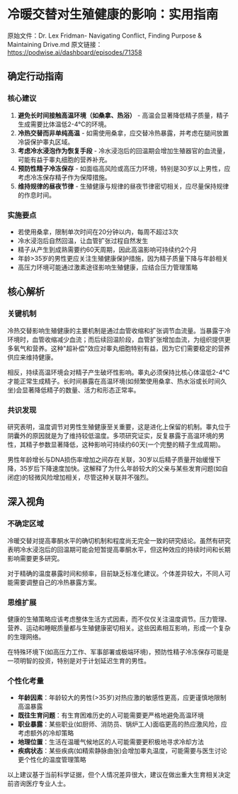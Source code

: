 # 冷暖交替对生殖健康的影响：实用指南

原始文件：Dr. Lex Fridman- Navigating Conflict, Finding Purpose & Maintaining Drive.md
原文链接：https://podwise.ai/dashboard/episodes/71358

## 确定行动指南

### 核心建议
1. **避免长时间接触高温环境（如桑拿、热浴）** - 高温会显著降低精子质量，精子生成需要比体温低2-4°C的环境。
2. **冷热交替而非单纯高温** - 如需使用桑拿，应交替冷热暴露，并考虑在腿间放置冷袋保护睾丸区域。
3. **考虑冷水浸泡作为恢复手段** - 冷水浸泡后的回温期会增加生殖器官的血流量，可能有益于睾丸细胞的营养补充。
4. **预防性精子冷冻保存** - 如面临高风险或高压力环境，特别是30岁以上男性，应考虑冷冻保存精子作为保障措施。
5. **维持规律的昼夜节律** - 生殖健康与规律的昼夜节律密切相关，应尽量保持规律的作息时间。

### 实施要点
- 若使用桑拿，限制单次时间在20分钟以内，每周不超过3次
- 冷水浸泡后自然回温，让血管扩张过程自然发生
- 精子从产生到成熟需要约60天周期，因此高温影响可持续约2个月
- 年龄>35岁的男性更应关注生殖健康保护措施，因为精子质量下降与年龄相关
- 高压力环境可能通过激素途径影响生殖健康，应结合压力管理策略

## 核心解析

### 关键机制
冷热交替影响生殖健康的主要机制是通过血管收缩和扩张调节血流量。当暴露于冷环境时，血管收缩减少血流；而后续回温阶段，血管扩张增加血流，为组织提供更多氧气和营养。这种"超补偿"效应对睾丸细胞特别有益，因为它们需要稳定的营养供应来维持健康。

相反，持续高温环境会对精子产生破坏性影响。睾丸必须保持比核心体温低2-4°C才能正常生成精子。长时间暴露在高温环境(如频繁使用桑拿、热水浴或长时间久坐)会显著降低精子的数量、活力和形态正常率。

### 共识发现
研究表明，温度调节对男性生殖健康至关重要，这是进化上保留的机制。睾丸位于阴囊外的原因就是为了维持较低温度。多项研究证实，反复暴露于高温环境的男性，其精子参数显著降低，这种影响可持续约60天(一个完整的精子生成周期)。

男性年龄增长与DNA损伤率增加之间存在关联，30岁以后精子质量开始缓慢下降，35岁后下降速度加快。这解释了为什么年龄较大的父亲与某些发育问题(如自闭症)的轻微风险增加相关，尽管这种关联并不强烈。

## 深入视角

### 不确定区域
冷暖交替对提高睾酮水平的确切机制和程度尚无完全一致的研究结论。虽然有研究表明冷水浸泡后的回温期可能会短暂提高睾酮水平，但这种效应的持续时间和长期影响需要更多研究。

对于精确的温度暴露时间和频率，目前缺乏标准化建议。个体差异较大，不同人可能需要调整自己的冷热暴露方案。

### 思维扩展
健康的生殖策略应该考虑整体生活方式因素，而不仅仅关注温度调节。压力管理、营养、运动和睡眠质量都与生殖健康密切相关。这些因素相互影响，形成一个复杂的生理网络。

在特殊环境下(如高压力工作、军事部署或极端环境)，预防性精子冷冻保存可能是一项明智的投资，特别是对于计划延迟生育的男性。

### 个性化考量
- **年龄因素**：年龄较大的男性(>35岁)对热应激的敏感性更高，应更谨慎地限制高温暴露
- **既往生育问题**：有生育困难历史的人可能需要更严格地避免高温环境
- **职业暴露**：某些职业(如厨师、消防员、锅炉工人)面临更高的热应激风险，应考虑额外的冷却策略
- **地理位置**：生活在温暖气候地区的人可能需要更积极地寻求冷却方法
- **疾病状态**：某些疾病(如精索静脉曲张)会增加睾丸温度，可能需要与医生讨论更个性化的温度管理策略

以上建议基于当前科学证据，但个人情况差异很大，建议在做出重大生育相关决定前咨询医疗专业人士。
